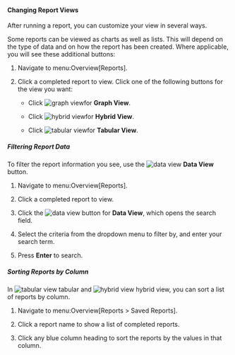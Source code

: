 #### Changing Report Views

After running a report, you can customize your view in several ways.

Some reports can be viewed as charts as well as lists. This will depend
on the type of data and on how the report has been created. Where
applicable, you will see these additional buttons:

1.  Navigate to menu:Overview\[Reports\].

2.  Click a completed report to view. Click one of the following buttons
    for the view you want:

      - Click ![graph view](../images/graph-view.png)for **Graph View**.

      - Click ![hybrid view](../images/hybrid-view.png)for **Hybrid
        View**.

      - Click ![tabular view](../images/tabular-view.png)for **Tabular
        View**.

##### Filtering Report Data

To filter the report information you see, use the ![data
view](../images/data-view.png) **Data View** button.

1.  Navigate to menu:Overview\[Reports\].

2.  Click a completed report to view.

3.  Click the ![data view](../images/data-view.png) button for **Data
    View**, which opens the search field.

4.  Select the criteria from the dropdown menu to filter by, and enter
    your search term.

5.  Press **Enter** to search.

##### Sorting Reports by Column

In ![tabular view](../images/tabular-view.png) tabular and ![hybrid
view](../images/hybrid-view.png) hybrid view, you can sort a list of
reports by column.

1.  Navigate to menu:Overview\[Reports \> Saved Reports\].

2.  Click a report name to show a list of completed reports.

3.  Click any blue column heading to sort the reports by the values in
    that column.
